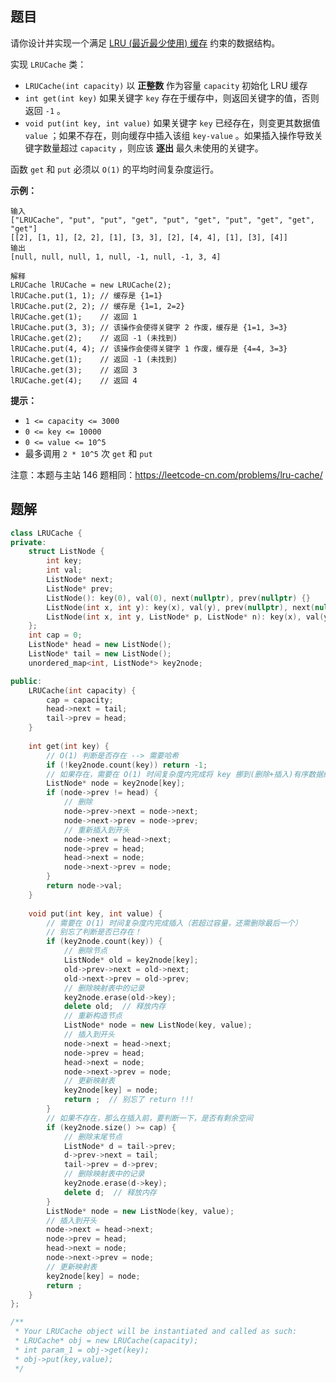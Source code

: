 ## 题目

请你设计并实现一个满足 [LRU (最近最少使用) 缓存](https://baike.baidu.com/item/LRU) 约束的数据结构。

实现 `LRUCache` 类：

- `LRUCache(int capacity)` 以 **正整数** 作为容量 `capacity` 初始化 LRU 缓存
- `int get(int key)` 如果关键字 `key` 存在于缓存中，则返回关键字的值，否则返回 `-1` 。
- `void put(int key, int value)` 如果关键字 `key` 已经存在，则变更其数据值 `value` ；如果不存在，则向缓存中插入该组 `key-value` 。如果插入操作导致关键字数量超过 `capacity` ，则应该 **逐出** 最久未使用的关键字。

函数 `get` 和 `put` 必须以 `O(1)` 的平均时间复杂度运行。

 

**示例：**

```
输入
["LRUCache", "put", "put", "get", "put", "get", "put", "get", "get", "get"]
[[2], [1, 1], [2, 2], [1], [3, 3], [2], [4, 4], [1], [3], [4]]
输出
[null, null, null, 1, null, -1, null, -1, 3, 4]

解释
LRUCache lRUCache = new LRUCache(2);
lRUCache.put(1, 1); // 缓存是 {1=1}
lRUCache.put(2, 2); // 缓存是 {1=1, 2=2}
lRUCache.get(1);    // 返回 1
lRUCache.put(3, 3); // 该操作会使得关键字 2 作废，缓存是 {1=1, 3=3}
lRUCache.get(2);    // 返回 -1 (未找到)
lRUCache.put(4, 4); // 该操作会使得关键字 1 作废，缓存是 {4=4, 3=3}
lRUCache.get(1);    // 返回 -1 (未找到)
lRUCache.get(3);    // 返回 3
lRUCache.get(4);    // 返回 4
```

 

**提示：**

- `1 <= capacity <= 3000`
- `0 <= key <= 10000`
- `0 <= value <= 10^5`
- 最多调用 `2 * 10^5` 次 `get` 和 `put`



注意：本题与主站 146 题相同：https://leetcode-cn.com/problems/lru-cache/ 



## 题解

```c++
class LRUCache {
private:
    struct ListNode {
        int key;
        int val;
        ListNode* next;
        ListNode* prev;
        ListNode(): key(0), val(0), next(nullptr), prev(nullptr) {}
        ListNode(int x, int y): key(x), val(y), prev(nullptr), next(nullptr) {}
        ListNode(int x, int y, ListNode* p, ListNode* n): key(x), val(y), prev(p), next(n) {}
    };
    int cap = 0;
    ListNode* head = new ListNode();
    ListNode* tail = new ListNode();
    unordered_map<int, ListNode*> key2node;

public:
    LRUCache(int capacity) {
        cap = capacity;
        head->next = tail;
        tail->prev = head;
    }
    
    int get(int key) {
        // O(1) 判断是否存在 --> 需要哈希
        if (!key2node.count(key)) return -1;
        // 如果存在，需要在 O(1) 时间复杂度内完成将 key 挪到(删除+插入)有序数据结构的开头
        ListNode* node = key2node[key];
        if (node->prev != head) {
            // 删除
            node->prev->next = node->next;
            node->next->prev = node->prev;
            // 重新插入到开头
            node->next = head->next;
            node->prev = head;
            head->next = node;
            node->next->prev = node;
        }
        return node->val;
    }
    
    void put(int key, int value) {
        // 需要在 O(1) 时间复杂度内完成插入（若超过容量，还需删除最后一个）
        // 别忘了判断是否已存在！
        if (key2node.count(key)) {
            // 删除节点
            ListNode* old = key2node[key];
            old->prev->next = old->next;
            old->next->prev = old->prev;
            // 删除映射表中的记录
            key2node.erase(old->key);
            delete old;  // 释放内存
            // 重新构造节点
            ListNode* node = new ListNode(key, value);
            // 插入到开头
            node->next = head->next;
            node->prev = head;
            head->next = node;
            node->next->prev = node;
            // 更新映射表
            key2node[key] = node;
            return ;  // 别忘了 return !!!
        }
        // 如果不存在，那么在插入前，要判断一下，是否有剩余空间
        if (key2node.size() >= cap) {
            // 删除末尾节点
            ListNode* d = tail->prev;
            d->prev->next = tail;
            tail->prev = d->prev;
            // 删除映射表中的记录
            key2node.erase(d->key);
            delete d;  // 释放内存
        }
        ListNode* node = new ListNode(key, value);
        // 插入到开头
        node->next = head->next;
        node->prev = head;
        head->next = node;
        node->next->prev = node;
        // 更新映射表
        key2node[key] = node;
        return ;
    }
};

/**
 * Your LRUCache object will be instantiated and called as such:
 * LRUCache* obj = new LRUCache(capacity);
 * int param_1 = obj->get(key);
 * obj->put(key,value);
 */
```

